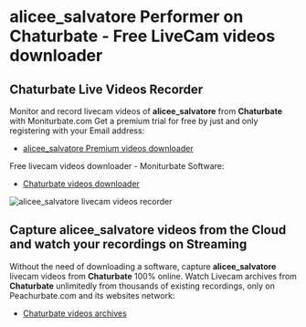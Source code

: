 # alicee_salvatore Performer on Chaturbate - Free LiveCam videos downloader

## Chaturbate Live Videos Recorder

Monitor and record livecam videos of **alicee_salvatore** from **Chaturbate** with Moniturbate.com
Get a premium trial for free by just and only registering with your Email address:
* [alicee_salvatore Premium videos downloader](https://moniturbate.com/request-demo-licence-key.html)

Free livecam videos downloader - Moniturbate Software:
* [Chaturbate videos downloader](https://moniturbate.com/moniturbate-download-software.html)

![alicee_salvatore livecam videos recorder](https://peachurnet.com/templates/moniturbate-software.png)


## Capture alicee_salvatore videos from the Cloud and watch your recordings on Streaming

Without the need of downloading a software, capture **alicee_salvatore** livecam videos from **Chaturbate** 100% online.
Watch Livecam archives from **Chaturbate** unlimitedly from thousands of existing recordings, only on Peachurbate.com and its websites network:
* [Chaturbate videos archives](https://peachurnet.com/)